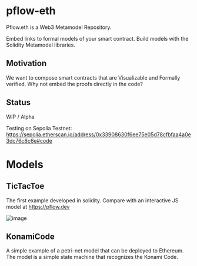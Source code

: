 pflow-eth
=========

Pflow.eth is a Web3 Metamodel Repository.

Embed links to formal models of your smart contract.
Build models with the Solidity Metamodel libraries.

Motivation
----------

We want to compose smart contracts that are Visualizable and Formally verified.
Why not embed the proofs directly in the code?

Status
------
WIP / Alpha


Testing on  Sepolia Testnet: https://sepolia.etherscan.io/address/0x33908630f6ee75e05d78cfbfaa4a0e3dc76c8c6e#code


Models
======

TicTacToe
---------

The first example developed in solidity. Compare with an interactive JS model at https://pflow.dev

![image](https://github.com/pFlow-dev/pflow-eth/assets/243500/10f14403-59ce-4539-b411-75471b678530)

KonamiCode
----------

A simple example of a petri-net model that can be deployed to Ethereum.
The model is a simple state machine that recognizes the Konami Code.
